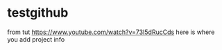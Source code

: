 # testgithub
from tut https://www.youtube.com/watch?v=73I5dRucCds
here is where you add project info

